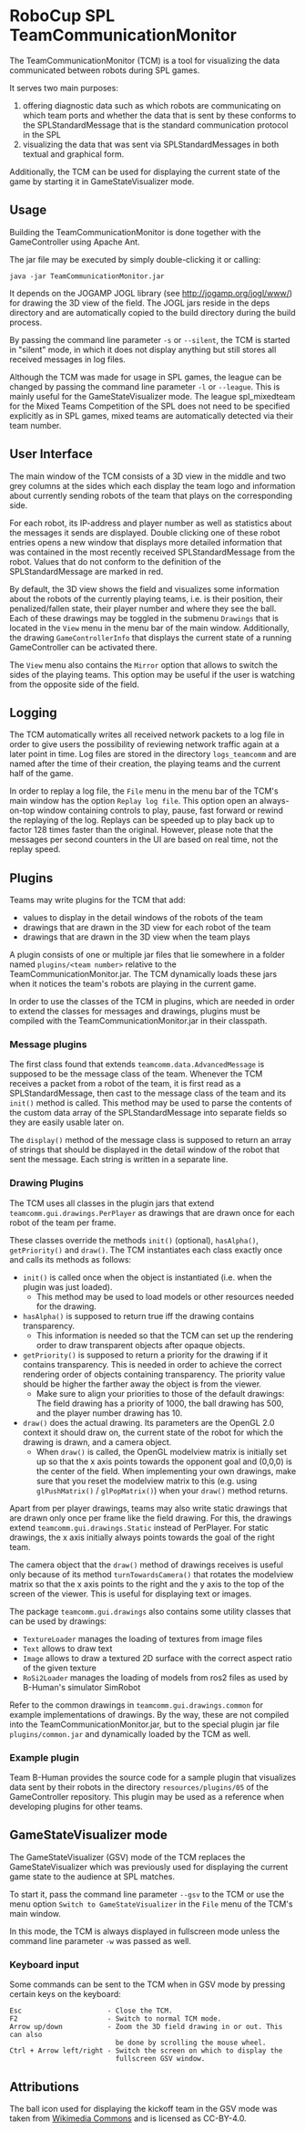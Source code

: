 # RoboCup SPL TeamCommunicationMonitor

The TeamCommunicationMonitor (TCM) is a tool for visualizing the data
communicated between robots during SPL games.

It serves two main purposes:

1. offering diagnostic data such as which robots are communicating on which
   team ports and whether the data that is sent by these conforms to the
   SPLStandardMessage that is the standard communication protocol in the SPL
2. visualizing the data that was sent via SPLStandardMessages in both textual
   and graphical form.

Additionally, the TCM can be used for displaying the current state of the game
by starting it in GameStateVisualizer mode.


## Usage

Building the TeamCommunicationMonitor is done together with the GameController
using Apache Ant.

The jar file may be executed by simply double-clicking it or calling:

`java -jar TeamCommunicationMonitor.jar`

It depends on the JOGAMP JOGL library (see http://jogamp.org/jogl/www/) for
drawing the 3D view of the field.
The JOGL jars reside in the deps directory and are automatically copied to the
build directory during the build process.

By passing the command line parameter `-s` or `--silent`, the TCM is started in
"silent" mode, in which it does not display anything but still stores all
received messages in log files.

Although the TCM was made for usage in SPL games, the league can be changed by
passing the command line parameter `-l` or `--league`. This is mainly useful for
the GameStateVisualizer mode.
The league spl_mixedteam for the Mixed Teams Competition of the SPL does not
need to be specified explicitly as in SPL games, mixed teams are automatically
detected via their team number.


## User Interface

The main window of the TCM consists of a 3D view in the middle and two grey
columns at the sides which each display the team logo and information about
currently sending robots of the team that plays on the corresponding side.

For each robot, its IP-address and player number as well as statistics about
the messages it sends are displayed. Double clicking one of these robot entries
opens a new window that displays more detailed information that was contained
in the most recently received SPLStandardMessage from the robot.
Values that do not conform to the definition of the SPLStandardMessage are
marked in red.

By default, the 3D view shows the field and visualizes some information about
the robots of the currently playing teams, i.e. is their position, their
penalized/fallen state, their player number and where they see the ball.
Each of these drawings may be toggled in the submenu `Drawings` that is located
in the `View` menu in the menu bar of the main window. Additionally, the
drawing `GameControllerInfo` that displays the current state of a running
GameController can be activated there.

The `View` menu also contains the `Mirror` option that allows to switch the
sides of the playing teams. This option may be useful if the user is watching
from the opposite side of the field.


## Logging

The TCM automatically writes all received network packets to a log file in
order to give users the possibility of reviewing network traffic again at a
later point in time.
Log files are stored in the directory `logs_teamcomm` and are named after the
time of their creation, the playing teams and the current half of the game.

In order to replay a log file, the `File` menu in the menu bar of the TCM's main
window has the option `Replay log file`. This option open an always-on-top
window containing controls to play, pause, fast forward or rewind the replaying
of the log. Replays can be speeded up to play back up to factor 128 times faster
than the original. However, please note that the messages per second counters in
the UI are based on real time, not the replay speed.


## Plugins

Teams may write plugins for the TCM that add:

* values to display in the detail windows of the robots of the team
* drawings that are drawn in the 3D view for each robot of the team
* drawings that are drawn in the 3D view when the team plays

A plugin consists of one or multiple jar files that lie somewhere in a folder
named `plugins/<team number>` relative to the TeamCommunicationMonitor.jar.
The TCM dynamically loads these jars when it notices the team's robots are
playing in the current game.

In order to use the classes of the TCM in plugins, which are needed in order to
extend the classes for messages and drawings, plugins must be compiled with the
TeamCommunicationMonitor.jar in their classpath.

### Message plugins
The first class found that extends `teamcomm.data.AdvancedMessage` is supposed
to be the message class of the team. Whenever the TCM receives a packet from a
robot of the team, it is first read as a SPLStandardMessage, then cast to the
message class of the team and its `init()` method is called.
This method may be used to parse the contents of the custom data array of the
SPLStandardMessage into separate fields so they are easily usable later on.

The `display()` method of the message class is supposed to return an array of
strings that should be displayed in the detail window of the robot that sent
the message. Each string is written in a separate line.

### Drawing Plugins
The TCM uses all classes in the plugin jars that extend
`teamcomm.gui.drawings.PerPlayer` as drawings that are drawn once for
each robot of the team per frame.

These classes override the methods `init()` (optional), `hasAlpha()`,
`getPriority()` and `draw()`. The TCM instantiates each class exactly once and
calls its methods as follows:

* `init()` is called once when the object is instantiated (i.e. when the plugin
  was just loaded).
    * This method may be used to load models or other resources needed for the
      drawing.
* `hasAlpha()` is supposed to return true iff the drawing contains transparency.
    * This information is needed so that the TCM can set up the rendering order
      to draw transparent objects after opaque objects.
* `getPriority()` is supposed to return a priority for the drawing if it
  contains transparency. This is needed in order to achieve the correct
  rendering order of objects containing transparency. The priority value should
  be higher the farther away the object is from the viewer.
    * Make sure to align your priorities to those of the default drawings:
      The field drawing has a priority of 1000, the ball drawing has 500, and
      the player number drawing has 10.
* `draw()` does the actual drawing. Its parameters are the OpenGL 2.0 context it
  should draw on, the current state of the robot for which the drawing is drawn,
  and a camera object.
    * When `draw()` is called, the OpenGL modelview matrix is initially set up
      so that the x axis points towards the opponent goal and (0,0,0) is the
      center of the field. When implementing your own drawings, make sure that
      you reset the modelview matrix to this (e.g. using `glPushMatrix()` /
      `glPopMatrix()`) when your `draw()` method returns.

Apart from per player drawings, teams may also write static drawings that are
drawn only once per frame like the field drawing. For this, the drawings extend
`teamcomm.gui.drawings.Static` instead of PerPlayer.
For static drawings, the x axis initially always points towards the goal of the
right team.

The camera object that the `draw()` method of drawings receives is useful only
because of its method `turnTowardsCamera()` that rotates the modelview matrix
so that the x axis points to the right and the y axis to the top of the screen
of the viewer. This is useful for displaying text or images.

The package `teamcomm.gui.drawings` also contains some utility classes that can
be used by drawings:
* `TextureLoader` manages the loading of textures from image files
* `Text` allows to draw text
* `Image` allows to draw a textured 2D surface with the correct aspect ratio of
  the given texture
* `RoSi2Loader` manages the loading of models from ros2 files as used by
  B-Human's simulator SimRobot

Refer to the common drawings in `teamcomm.gui.drawings.common` for example
implementations of drawings. By the way, these are not compiled into the
TeamCommunicationMonitor.jar, but to the special plugin jar file
`plugins/common.jar` and dynamically loaded by the TCM as well.

### Example plugin
Team B-Human provides the source code for a sample plugin that visualizes data
sent by their robots in the directory `resources/plugins/05` of the
GameController repository.
This plugin may be used as a reference when developing plugins for other teams.


## GameStateVisualizer mode
The GameStateVisualizer (GSV) mode of the TCM replaces the GameStateVisualizer
which was previously used for displaying the current game state to the audience
at SPL matches.

To start it, pass the command line parameter `--gsv` to the TCM or use the menu
option `Switch to GameStateVisualizer` in the `File` menu of the TCM's main
window.

In this mode, the TCM is always displayed in fullscreen mode unless the command
line parameter `-w` was passed as well.

### Keyboard input
Some commands can be sent to the TCM when in GSV mode by pressing certain keys
on the keyboard:

    Esc                     - Close the TCM.
    F2                      - Switch to normal TCM mode.
    Arrow up/down           - Zoom the 3D field drawing in or out. This can also
                              be done by scrolling the mouse wheel.
    Ctrl + Arrow left/right - Switch the screen on which to display the
                              fullscreen GSV window.

## Attributions
The ball icon used for displaying the kickoff team in the GSV mode was taken
from [Wikimedia Commons](https://commons.wikimedia.org/wiki/File:Emoji_u26bd_transparent.svg)
and is licensed as CC-BY-4.0.